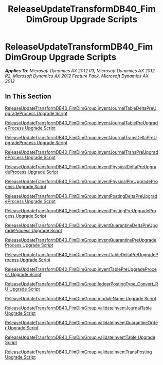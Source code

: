 ﻿---
title: ReleaseUpdateTransformDB40_FimDimGroup Upgrade Scripts
TOCTitle: ReleaseUpdateTransformDB40_FimDimGroup Upgrade Scripts
ms:assetid: 4149c08b-ce03-4120-88f3-f78d4410894c
ms:mtpsurl: https://msdn.microsoft.com/en-us/library/JJ718824(v=AX.60)
ms:contentKeyID: 49707869
ms.date: 05/18/2015
mtps_version: v=AX.60
---

# ReleaseUpdateTransformDB40\_FimDimGroup Upgrade Scripts 


_**Applies To:** Microsoft Dynamics AX 2012 R3, Microsoft Dynamics AX 2012 R2, Microsoft Dynamics AX 2012 Feature Pack, Microsoft Dynamics AX 2012_

## In This Section

[ReleaseUpdateTransformDB40\_FimDimGroup.inventJournalTableDeltaPreUpgradeProcess Upgrade Script](releaseupdatetransformdb40-fimdimgroup-inventjournaltabledeltapreupgradeprocess-upgrade-script.md)

[ReleaseUpdateTransformDB40\_FimDimGroup.inventJournalTablePreUpgradeProcess Upgrade Script](releaseupdatetransformdb40-fimdimgroup-inventjournaltablepreupgradeprocess-upgrade-script.md)

[ReleaseUpdateTransformDB40\_FimDimGroup.inventJournalTransDeltaPreUpgradeProcess Upgrade Script](releaseupdatetransformdb40-fimdimgroup-inventjournaltransdeltapreupgradeprocess-upgrade-script.md)

[ReleaseUpdateTransformDB40\_FimDimGroup.inventJournalTransPreUpgradeProcess Upgrade Script](releaseupdatetransformdb40-fimdimgroup-inventjournaltranspreupgradeprocess-upgrade-script.md)

[ReleaseUpdateTransformDB40\_FimDimGroup.inventPhysicalDeltaPreUpgradeProcess Upgrade Script](releaseupdatetransformdb40-fimdimgroup-inventphysicaldeltapreupgradeprocess-upgrade-script.md)

[ReleaseUpdateTransformDB40\_FimDimGroup.inventPhysicalPreUpgradeProcess Upgrade Script](releaseupdatetransformdb40-fimdimgroup-inventphysicalpreupgradeprocess-upgrade-script.md)

[ReleaseUpdateTransformDB40\_FimDimGroup.inventPostingDeltaPreUpgradeProcess Upgrade Script](releaseupdatetransformdb40-fimdimgroup-inventpostingdeltapreupgradeprocess-upgrade-script.md)

[ReleaseUpdateTransformDB40\_FimDimGroup.inventPostingPreUpgradeProcess Upgrade Script](releaseupdatetransformdb40-fimdimgroup-inventpostingpreupgradeprocess-upgrade-script.md)

[ReleaseUpdateTransformDB40\_FimDimGroup.inventQuarantineDeltaPreUpgradeProcess Upgrade Script](releaseupdatetransformdb40-fimdimgroup-inventquarantinedeltapreupgradeprocess-upgrade-script.md)

[ReleaseUpdateTransformDB40\_FimDimGroup.inventQuarantinePreUpgradeProcess Upgrade Script](releaseupdatetransformdb40-fimdimgroup-inventquarantinepreupgradeprocess-upgrade-script.md)

[ReleaseUpdateTransformDB40\_FimDimGroup.inventTableDeltaPreUpgradeProcess Upgrade Script](releaseupdatetransformdb40-fimdimgroup-inventtabledeltapreupgradeprocess-upgrade-script.md)

[ReleaseUpdateTransformDB40\_FimDimGroup.inventTablePreUpgradeProcess Upgrade Script](releaseupdatetransformdb40-fimdimgroup-inventtablepreupgradeprocess-upgrade-script.md)

[ReleaseUpdateTransformDB40\_FimDimGroup.ledgerPostingType\_Convert\_RU Upgrade Script](releaseupdatetransformdb40-fimdimgroup-ledgerpostingtype-convert-ru-upgrade-script.md)

[ReleaseUpdateTransformDB40\_FimDimGroup.moduleName Upgrade Script](releaseupdatetransformdb40-fimdimgroup-modulename-upgrade-script.md)

[ReleaseUpdateTransformDB40\_FimDimGroup.validateInventJournalTable Upgrade Script](releaseupdatetransformdb40-fimdimgroup-validateinventjournaltable-upgrade-script.md)

[ReleaseUpdateTransformDB40\_FimDimGroup.validateInventQuarantineOrder Upgrade Script](releaseupdatetransformdb40-fimdimgroup-validateinventquarantineorder-upgrade-script.md)

[ReleaseUpdateTransformDB40\_FimDimGroup.validateInventTable Upgrade Script](releaseupdatetransformdb40-fimdimgroup-validateinventtable-upgrade-script.md)

[ReleaseUpdateTransformDB40\_FimDimGroup.validateInventTransPosting Upgrade Script](releaseupdatetransformdb40-fimdimgroup-validateinventtransposting-upgrade-script.md)

  


